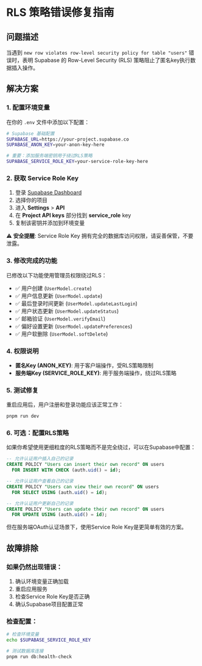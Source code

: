 # RLS 策略错误修复指南

## 问题描述

当遇到 `new row violates row-level security policy for table "users"` 错误时，表明 Supabase 的 Row-Level Security (RLS) 策略阻止了匿名key执行数据插入操作。

## 解决方案

### 1. 配置环境变量

在你的 `.env` 文件中添加以下配置：

```bash
# Supabase 基础配置
SUPABASE_URL=https://your-project.supabase.co
SUPABASE_ANON_KEY=your-anon-key-here

# 重要：添加服务端密钥用于绕过RLS策略
SUPABASE_SERVICE_ROLE_KEY=your-service-role-key-here
```

### 2. 获取 Service Role Key

1. 登录 [Supabase Dashboard](https://app.supabase.com)
2. 选择你的项目
3. 进入 **Settings** > **API**
4. 在 **Project API keys** 部分找到 **service_role** key
5. 复制该密钥并添加到环境变量

⚠️ **安全提醒**: Service Role Key 拥有完全的数据库访问权限，请妥善保管，不要泄露。

### 3. 修改完成的功能

已修改以下功能使用管理员权限绕过RLS：

- ✅ 用户创建 (`UserModel.create`)
- ✅ 用户信息更新 (`UserModel.update`)
- ✅ 最后登录时间更新 (`UserModel.updateLastLogin`)
- ✅ 用户状态更新 (`UserModel.updateStatus`)
- ✅ 邮箱验证 (`UserModel.verifyEmail`)
- ✅ 偏好设置更新 (`UserModel.updatePreferences`)
- ✅ 用户软删除 (`UserModel.softDelete`)

### 4. 权限说明

- **匿名Key (ANON_KEY)**: 用于客户端操作，受RLS策略限制
- **服务端Key (SERVICE_ROLE_KEY)**: 用于服务端操作，绕过RLS策略

### 5. 测试修复

重启应用后，用户注册和登录功能应该正常工作：

```bash
pnpm run dev
```

### 6. 可选：配置RLS策略

如果你希望使用更细粒度的RLS策略而不是完全绕过，可以在Supabase中配置：

```sql
-- 允许认证用户插入自己的记录
CREATE POLICY "Users can insert their own record" ON users
  FOR INSERT WITH CHECK (auth.uid() = id);

-- 允许认证用户查看自己的记录
CREATE POLICY "Users can view their own record" ON users
  FOR SELECT USING (auth.uid() = id);

-- 允许认证用户更新自己的记录
CREATE POLICY "Users can update their own record" ON users
  FOR UPDATE USING (auth.uid() = id);
```

但在服务端OAuth认证场景下，使用Service Role Key是更简单有效的方案。

## 故障排除

### 如果仍然出现错误：

1. 确认环境变量正确加载
2. 重启应用服务
3. 检查Service Role Key是否正确
4. 确认Supabase项目配置正常

### 检查配置：

```bash
# 检查环境变量
echo $SUPABASE_SERVICE_ROLE_KEY

# 测试数据库连接
pnpm run db:health-check
``` 
